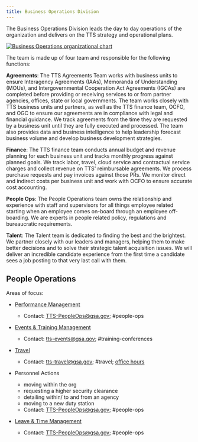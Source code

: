 ```yaml
---
title: Business Operations Division
---
```


The Business Operations Division leads the day to day operations of the organization and delivers on the TTS strategy and 
operational plans.

[![Business Operations organizational chart]({{site.baseurl}}/images/biz-ops-org-chart.png)]({{site.baseurl}}/images/biz-ops-org-chart.png)

The team is made up of four team and responsible for the following functions:

**Agreements**: The TTS Agreements Team works with business units to ensure Interagency Agreements (IAAs), Memoranda of
Understanding (MOUs), and Intergovernmental Cooperation Act Agreements (IGCAs) are completed before providing or receiving
services to or from partner agencies, offices, state or local governments. The team works closely with TTS business units and
partners,  as well as the TTS finance team, OCFO, and OGC to ensure our agreements are in compliance with legal and financial
guidance. We track agreements from the time they are requested by a business unit until they are fully executed and processed. The team also provides data and business intelligence to help leadership forecast business volume and develop business development strategies. 

**Finance**: The TTS finance team conducts annual budget and revenue planning for each business unit and tracks monthly progress against planned goals. We track labor, travel, cloud service and contractual service charges and collect revenue on TTS' reimbursable agreements. We process purchase requests and pay invoices against those PRs. We monitor direct and indirect costs per business unit and work with OCFO to ensure accurate cost accounting.

**People Ops**:  The People Operations team owns the relationship and experience with staff and supervisors for all things
employee related starting when an employee comes on-board through an employee off-boarding. We are experts in  people related
policy, regulations and bureaucratic requirements. 

**Talent**: The Talent team is dedicated to finding the best and the brightest.  We partner closely with our leaders and
managers, helping them to make better decisions and to solve their strategic talent acquisition issues. We will deliver an
incredible candidate experience from the first time a candidate sees a job posting to that very last call with them. 

## People Operations 

Areas of focus:

* [Performance Management](https://handbook.18f.gov/performance-management/)
  * Contact: TTS-PeopleOps@gsa.gov; #people-ops

* [Events & Training Management](https://handbook.18f.gov/conferences-events-training/)
  * Contact: tts-events@gsa.gov; #training-conferences
  
* [Travel](https://handbook.18f.gov/travel-guide-table-of-contents/)
  * Contact: tts-travel@gsa.gov; #travel; [office hours](https://sites.google.com/a/gsa.gov/tts-office-hours/)

* Personnel Actions
    * moving within the org
    * requesting a higher security clearance
    * detailing within/ to and from an agency
    * moving to a new duty station
  * Contact: TTS-PeopleOps@gsa.gov; #people-ops
  
* [Leave & Time Management](https://handbook.18f.gov/leave/)
  * Contact: TTS-PeopleOps@gsa.gov; #people-ops

